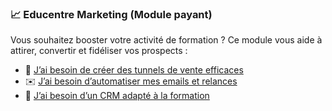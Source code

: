 ### 📈 Educentre Marketing (Module payant)

Vous souhaitez booster votre activité de formation ?
Ce module vous aide à attirer, convertir et fidéliser vos prospects :

- 🔁 [J’ai besoin de créer des tunnels de vente efficaces](./tunnels.md)  
- ✉️ [J’ai besoin d’automatiser mes emails et relances](./emailing.md)  
- 📇 [J’ai besoin d’un CRM adapté à la formation](./crm.md)
